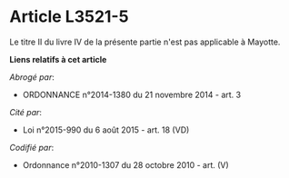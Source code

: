 # Article L3521-5

Le titre II du livre IV de la présente partie n'est pas applicable à Mayotte.

**Liens relatifs à cet article**

_Abrogé par_:

  - ORDONNANCE n°2014-1380 du 21 novembre 2014 - art. 3

_Cité par_:

  - Loi n°2015-990 du 6 août 2015 - art. 18 (VD)

_Codifié par_:

  - Ordonnance n°2010-1307 du 28 octobre 2010 - art. (V)
